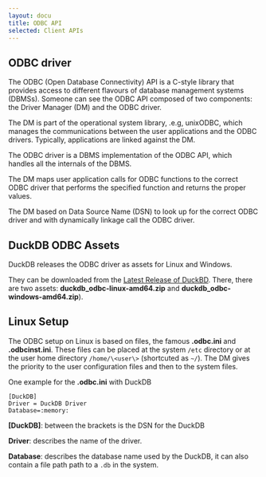 ```yaml
---
layout: docu
title: ODBC API
selected: Client APIs
---
```

## ODBC driver
The ODBC (Open Database Connectivity) API is a C-style library that provides access to different flavours of database management systems (DBMSs). Someone can see the ODBC API composed of two components: the Driver Manager (DM) and the ODBC driver.

The DM is part of the operational system library, .e.g, unixODBC, which manages the communications between the user applications and the ODBC drivers. Typically, applications are linked against the DM.

The ODBC driver is a DBMS implementation of the ODBC API, which handles all the internals of the DBMS.

The DM maps user application calls for ODBC functions to the correct ODBC driver that performs the specified function and returns the proper values.

The DM based on Data Source Name (DSN) to look up for the correct ODBC driver and with dynamically linkage call the ODBC driver.

## DuckDB ODBC Assets

DuckDB releases the ODBC driver as assets for Linux and Windows.

They can be downloaded from the [Latest Release of DuckBD](https://github.com/duckdb/duckdb/releases).
There, there are two assets: **duckdb\_odbc-linux-amd64.zip** and **duckdb\_odbc-windows-amd64.zip**).

## Linux Setup
The ODBC setup on Linux is based on files, the famous **.odbc.ini** and **.odbcinst.ini**.
These files can be placed at the system `/etc` directory or at the user home directory `/home/\<user\>` (shortcuted as `~/`). The DM gives the priority to the user configuration files and then to the system files.

One example for the **.odbc.ini** with DuckDB
```
[DuckDB]
Driver = DuckDB Driver
Database=:memory:
```

**[DuckDB]**: between the brackets is the DSN for the DuckDB

**Driver**: describes the name of the driver.

**Database**: describes the database name used by the DuckDB, it can also contain a file path path to a `.db` in the system.
